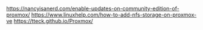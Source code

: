 https://nancyisanerd.com/enable-updates-on-community-edition-of-proxmox/
https://www.linuxhelp.com/how-to-add-nfs-storage-on-proxmox-ve
https://tteck.github.io/Proxmox/
